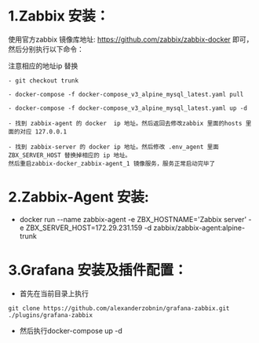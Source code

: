 # 1.Zabbix 安装：  
使用官方zabbix 镜像库地址: https://github.com/zabbix/zabbix-docker 即可，然后分别执行以下命令：   

注意相应的地址ip 替换
```
- git checkout trunk

- docker-compose -f docker-compose_v3_alpine_mysql_latest.yaml pull

- docker-compose -f docker-compose_v3_alpine_mysql_latest.yaml up -d

- 找到 zabbix-agent 的 docker  ip 地址。然后返回去修改zabbix 里面的hosts 里面的对应 127.0.0.1

- 找到 zabbix-server 的 docker ip 地址。然后修改 .env_agent 里面 ZBX_SERVER_HOST 替换掉相应的 ip 地址。
然后重启zabbix-docker_zabbix-agent_1 镜像服务，服务正常启动完毕了
```

# 2.Zabbix-Agent 安装:  
- docker run --name zabbix-agent -e ZBX_HOSTNAME='Zabbix server' -e ZBX_SERVER_HOST=172.29.231.159 
-d zabbix/zabbix-agent:alpine-trunk

# 3.Grafana 安装及插件配置：
- 首先在当前目录上执行
```
git clone https://github.com/alexanderzobnin/grafana-zabbix.git ./plugins/grafana-zabbix
```
- 然后执行docker-compose up -d